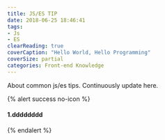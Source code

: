 ```yaml
---
title: JS/ES TIP
date: 2018-06-25 18:46:41
tags:
- Js
- ES
clearReading: true
coverCaption: "Hello World, Hello Programming"
coverSize: partial
categories: Front-end Knowledge
---
```

About common js/es tips. Continuously update here.
<!--more-->
{% alert success no-icon %}
#### 1.dddddddd
{% endalert %}